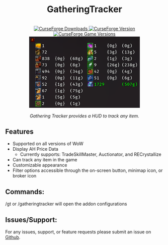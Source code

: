 <h1 align="center"> GatheringTracker </h1> <br>

<div align="center">
    <a href="https://www.curseforge.com/wow/addons/gathering-tracker" target="_blank">
        <img alt="CurseForge Downloads" src="https://img.shields.io/curseforge/dt/406104?style=for-the-badge&label=CurseForge"> 
    </a>
    <a href="https://www.curseforge.com/wow/addons/gathering-tracker" target="_blank">
        <img alt="CurseForge Version" src="https://img.shields.io/curseforge/v/406104?style=for-the-badge">
    </a>
    <a href="https://www.curseforge.com/wow/addons/gathering-tracker" target="_blank">
        <img alt="CurseForge Game Versions" src="https://img.shields.io/curseforge/game-versions/406104?style=for-the-badge">
    </a>
</div>

<div align="center">
  <img width="70%" src=".previews/GT2.png?" />
</div>
<p align="center" style="font-style: italic">
  Gathering Tracker provides a HUD to track any item.
</p>

## Features

 - Supported on all versions of WoW
 - Display AH Price Data
   - Currently supports: TradeSkillMaster, Auctionator, and RECrystallize
 - Can track any item in the game
 - Customizable appearance
 - Filter options accessible through the on-screen button, minimap icon, or broker icon


## Commands:

/gt or /gatheringtracker will open the addon configurations

 

## Issues/Support:
For any issues, support, or feature requests please submit an issue on [Github](https://github.com/Noshei/GatheringTracker).
